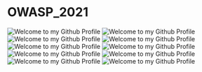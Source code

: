 # OWASP_2021

<img src="https://github.com/rajeevranjancom/OWASP_2021/blob/main/owasp%20top%2010_page-0001.jpg" style="max-width: 100%;" alt="Welcome to my Github Profile" />

<img src="https://github.com/rajeevranjancom/OWASP_2021/blob/main/owasp%20top%2010_page-0002.jpg" style="max-width: 100%;" alt="Welcome to my Github Profile" />

<img src="https://github.com/rajeevranjancom/OWASP_2021/blob/main/owasp%20top%2010_page-0003.jpg" style="max-width: 100%;" alt="Welcome to my Github Profile" />

<img src="https://github.com/rajeevranjancom/OWASP_2021/blob/main/owasp%20top%2010_page-0004.jpg" style="max-width: 100%;" alt="Welcome to my Github Profile" />

<img src="https://github.com/rajeevranjancom/OWASP_2021/blob/main/owasp%20top%2010_page-0005.jpg" style="max-width: 100%;" alt="Welcome to my Github Profile" />

<img src="https://github.com/rajeevranjancom/OWASP_2021/blob/main/owasp%20top%2010_page-0006.jpg" style="max-width: 100%;" alt="Welcome to my Github Profile" />

<img src="https://github.com/rajeevranjancom/OWASP_2021/blob/main/owasp%20top%2010_page-0007.jpg" style="max-width: 100%;" alt="Welcome to my Github Profile" />

<img src="https://github.com/rajeevranjancom/OWASP_2021/blob/main/owasp%20top%2010_page-0008.jpg" style="max-width: 100%;" alt="Welcome to my Github Profile" />

<img src="https://github.com/rajeevranjancom/OWASP_2021/blob/main/owasp%20top%2010_page-0009.jpg" style="max-width: 100%;" alt="Welcome to my Github Profile" />

<img src="https://github.com/rajeevranjancom/OWASP_2021/blob/main/owasp%20top%2010_page-0010.jpg" style="max-width: 100%;" alt="Welcome to my Github Profile" />























